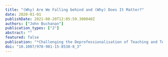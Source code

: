 ```yaml
---
title: "(Why) Are We Falling behind and (Why) Does It Matter?"
date: 2020-01-01
publishDate: 2021-08-20T12:05:59.300040Z
authors: ["John Buchanan"]
publication_types: ["2"]
abstract: ""
featured: false
publication: "*Challenging the Deprofessionalisation of Teaching and Teachers*"
doi: "10.1007/978-981-15-8538-8_3"
---
```


